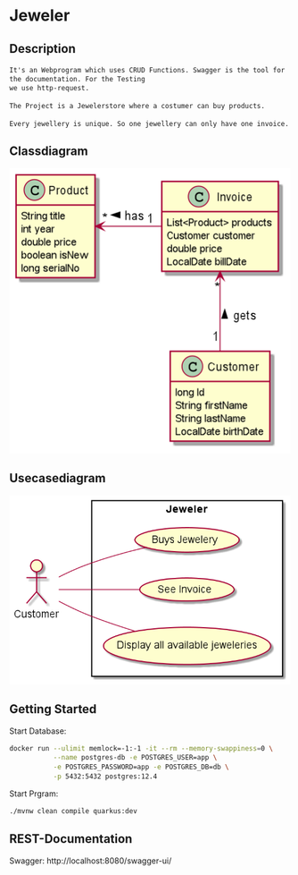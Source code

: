# Jeweler

## Description

    It's an Webprogram which uses CRUD Functions. Swagger is the tool for the documentation. For the Testing
    we use http-request.
    
    The Project is a Jewelerstore where a costumer can buy products.

    Every jewellery is unique. So one jewellery can only have one invoice.
    
## Classdiagram

![Classdiagram](images/cld.png)

## Usecasediagram  

![Usecasediagram](images/ucd.png)  

## Getting Started
Start Database:
```bash
docker run --ulimit memlock=-1:-1 -it --rm --memory-swappiness=0 \
           --name postgres-db -e POSTGRES_USER=app \
           -e POSTGRES_PASSWORD=app -e POSTGRES_DB=db \
           -p 5432:5432 postgres:12.4
```
Start Prgram:
```bash
./mvnw clean compile quarkus:dev
```

## REST-Documentation
Swagger: http://localhost:8080/swagger-ui/
